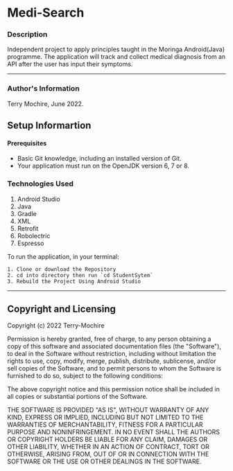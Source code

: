# Medi-Search

### Description
Independent project to apply principles taught in the Moringa Android(Java) programme. The application will track and collect medical diagnosis from an API after the user has input their symptoms.

---

### Author's Information
Terry Mochire, June 2022.

## Setup Informartion

#### Prerequisites
* Basic Git knowledge, including an installed version of Git.
* Your application must run on the OpenJDK version 6, 7 or 8.

### Technologies Used
1. Android Studio
2. Java
3. Gradle
4. XML
5. Retrofit
6. Robolectric
7. Espresso

To run the application, in your terminal:


    1. Clone or download the Repository
    2. cd into directory then run `cd StudentSytem`
    3. Rebuild the Project Using Android Studio
    

---

## Copyright and Licensing
Copyright (c) 2022 Terry-Mochire

Permission is hereby granted, free of charge, to any person obtaining a copy of this software and associated documentation files (the "Software"), to deal in the Software without restriction, including without limitation the rights to use, copy, modify, merge, publish, distribute, sublicense, and/or sell copies of the Software, and to permit persons to whom the Software is furnished to do so, subject to the following conditions:

The above copyright notice and this permission notice shall be included in all copies or substantial portions of the Software.

THE SOFTWARE IS PROVIDED "AS IS", WITHOUT WARRANTY OF ANY KIND, EXPRESS OR IMPLIED, INCLUDING BUT NOT LIMITED TO THE WARRANTIES OF MERCHANTABILITY, FITNESS FOR A PARTICULAR PURPOSE AND NONINFRINGEMENT. IN NO EVENT SHALL THE AUTHORS OR COPYRIGHT HOLDERS BE LIABLE FOR ANY CLAIM, DAMAGES OR OTHER LIABILITY, WHETHER IN AN ACTION OF CONTRACT, TORT OR OTHERWISE, ARISING FROM, OUT OF OR IN CONNECTION WITH THE SOFTWARE OR THE USE OR OTHER DEALINGS IN THE SOFTWARE.
